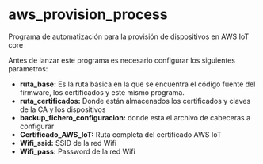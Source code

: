 # aws_provision_process
Programa de automatización para la provisión de dispositivos en AWS IoT core

Antes de lanzar este programa es necesario configurar los siguientes parametros:

- **ruta_base:** Es la ruta básica en la que se encuentra el código fuente del firmware, los certificados y este mismo programa.
- **ruta_certificados:** Donde están almacenados los certificados y claves de la CA y los dispositivos
- **backup_fichero_configuracion:** donde esta el archivo de cabeceras a configurar
- **Certificado_AWS_IoT:** Ruta completa del certificado AWS IoT
- **Wifi_ssid:** SSID de la red Wifi
- **Wifi_pass:** Password de la red Wifi



